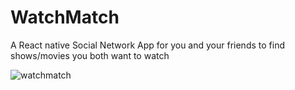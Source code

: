 # WatchMatch

A React native Social Network App for you and your friends to find shows/movies you both want to watch


![watchmatch](https://user-images.githubusercontent.com/16366356/154403624-68519390-a270-4829-972e-9783bae0fb8f.gif)




